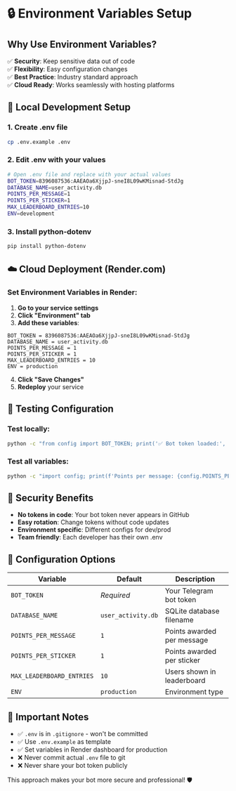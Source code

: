 # 🔒 Environment Variables Setup

## Why Use Environment Variables?

✅ **Security**: Keep sensitive data out of code  
✅ **Flexibility**: Easy configuration changes  
✅ **Best Practice**: Industry standard approach  
✅ **Cloud Ready**: Works seamlessly with hosting platforms  

## 🔧 Local Development Setup

### 1. Create .env file
```bash
cp .env.example .env
```

### 2. Edit .env with your values
```bash
# Open .env file and replace with your actual values
BOT_TOKEN=8396087536:AAEAOa6XjjpJ-sneI8L09wKMisnad-StdJg
DATABASE_NAME=user_activity.db
POINTS_PER_MESSAGE=1
POINTS_PER_STICKER=1
MAX_LEADERBOARD_ENTRIES=10
ENV=development
```

### 3. Install python-dotenv
```bash
pip install python-dotenv
```

## ☁️ Cloud Deployment (Render.com)

### Set Environment Variables in Render:

1. **Go to your service settings**
2. **Click "Environment" tab**  
3. **Add these variables**:

```
BOT_TOKEN = 8396087536:AAEAOa6XjjpJ-sneI8L09wKMisnad-StdJg
DATABASE_NAME = user_activity.db
POINTS_PER_MESSAGE = 1
POINTS_PER_STICKER = 1
MAX_LEADERBOARD_ENTRIES = 10
ENV = production
```

4. **Click "Save Changes"**
5. **Redeploy** your service

## 🧪 Testing Configuration

### Test locally:
```bash
python -c "from config import BOT_TOKEN; print('✅ Bot token loaded:', len(BOT_TOKEN) > 20)"
```

### Test all variables:
```bash
python -c "import config; print(f'Points per message: {config.POINTS_PER_MESSAGE}'); print(f'Environment: {config.ENV}')"
```

## 🔐 Security Benefits

- **No tokens in code**: Your bot token never appears in GitHub
- **Easy rotation**: Change tokens without code updates  
- **Environment specific**: Different configs for dev/prod
- **Team friendly**: Each developer has their own .env

## 📝 Configuration Options

| Variable | Default | Description |
|----------|---------|-------------|
| `BOT_TOKEN` | *Required* | Your Telegram bot token |
| `DATABASE_NAME` | `user_activity.db` | SQLite database filename |
| `POINTS_PER_MESSAGE` | `1` | Points awarded per message |
| `POINTS_PER_STICKER` | `1` | Points awarded per sticker |
| `MAX_LEADERBOARD_ENTRIES` | `10` | Users shown in leaderboard |
| `ENV` | `production` | Environment type |

## 🚨 Important Notes

- ✅ `.env` is in `.gitignore` - won't be committed
- ✅ Use `.env.example` as template
- ✅ Set variables in Render dashboard for production
- ❌ Never commit actual `.env` file to git
- ❌ Never share your bot token publicly

This approach makes your bot more secure and professional! 🛡️